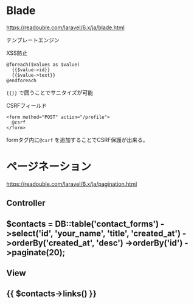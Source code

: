 
# Blade

https://readouble.com/laravel/6.x/ja/blade.html

テンプレートエンジン

XSS防止
```
@foreach($values as $value)
  {{$value->id}}
  {{$value->text}}
@endforeach
```
`{{}}` で囲うことでサニタイズが可能


CSRFフィールド
```
<form method="POST" action="/profile">
  @csrf
</form>
```
formタグ内に`@csrf` を追加することでCSRF保護が出来る。


# ページネーション

https://readouble.com/laravel/6.x/ja/pagination.html

Controller
---
$contacts = DB::table('contact_forms')
     ->select('id', 'your_name', 'title', 'created_at')
     ->orderBy('created_at', 'desc')
     ->orderBy('id')
     ->paginate(20);
---

View
---
 {{ $contacts->links() }}
---
